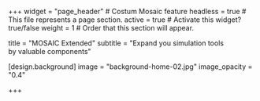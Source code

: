 +++
widget = "page_header" # Costum Mosaic feature
headless = true  # This file represents a page section.
active = true  # Activate this widget? true/false
weight = 1  # Order that this section will appear.

title = "MOSAIC Extended"
subtitle = "Expand you simulation tools<br>by valuable components"

[design.background]
  image = "background-home-02.jpg"
  image_opacity = "0.4"
  
+++
